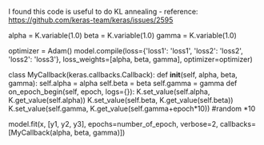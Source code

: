 I found this code is useful to do KL annealing - reference: https://github.com/keras-team/keras/issues/2595


alpha = K.variable(1.0)
beta = K.variable(1.0)
gamma = K.variable(1.0)


optimizer = Adam()
model.compile(loss={'loss1': 'loss1', 'loss2': 'loss2', 'loss2': 'loss3'},
				  loss_weights=[alpha, beta, gamma],
				  optimizer=optimizer)



class MyCallback(keras.callbacks.Callback):
	def __init__(self, alpha, beta, gamma):
		self.alpha = alpha
		self.beta = beta
		self.gamma = gamma
	def on_epoch_begin(self, epoch, logs={}):
		K.set_value(self.alpha, K.get_value(self.alpha))
		K.set_value(self.beta, K.get_value(self.beta))
		K.set_value(self.gamma, K.get_value(self.gamma+epoch*10)) #random *10

model.fit(x, [y1, y2, y3], epochs=number_of_epoch,
			  verbose=2,
			  callbacks=[MyCallback(alpha, beta, gamma)])
